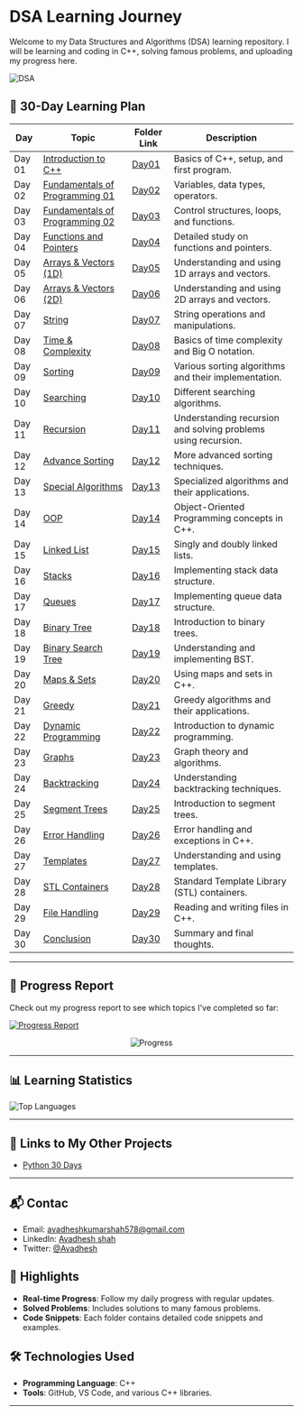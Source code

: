 
# DSA Learning Journey

Welcome to my Data Structures and Algorithms (DSA) learning repository.  I will be learning and coding in C++, solving famous problems, and uploading my progress here.


![DSA](https://via.placeholder.com/900x60.png?text=DSA+Learning+Journey) <!-- Replace with your own banner image -->

## 📅 30-Day Learning Plan

| Day  | Topic                        | Folder Link                                   | Description                                                                 |
|------|------------------------------|----------------------------------------------|-----------------------------------------------------------------------------|
| Day 01 | [Introduction to C++](Day-01)          | [Day01](https://github.com/avadheshgithub/DSA_Learning___)         | Basics of C++, setup, and first program.                                   |
| Day 02 | [Fundamentals of Programming 01](Day-02) | [Day02](https://github.com/avadheshgithub/DSA_Learning___)         | Variables, data types, operators.                                           |
| Day 03 | [Fundamentals of Programming 02](Day-03) | [Day03](https://github.com/avadheshgithub/DSA_Learning___)         | Control structures, loops, and functions.                                  |
| Day 04 | [Functions and Pointers](Day-04)        | [Day04](https://github.com/avadheshgithub/DSA_Learning___)         | Detailed study on functions and pointers.                                  |
| Day 05 | [Arrays & Vectors (1D)](Day-05)         | [Day05](https://github.com/avadheshgithub/DSA_Learning___)         | Understanding and using 1D arrays and vectors.                             |
| Day 06 | [Arrays & Vectors (2D)](Day-06)         | [Day06](https://github.com/avadheshgithub/DSA_Learning___)         | Understanding and using 2D arrays and vectors.                             |
| Day 07 | [String](Day-07)                       | [Day07](https://github.com/avadheshgithub/DSA_Learning___)         | String operations and manipulations.                                       |
| Day 08 | [Time & Complexity](Day-08)             | [Day08](https://github.com/avadheshgithub/DSA_Learning___)         | Basics of time complexity and Big O notation.                             |
| Day 09 | [Sorting](Day-09)                      | [Day09](https://github.com/avadheshgithub/DSA_Learning___)         | Various sorting algorithms and their implementation.                      |
| Day 10 | [Searching](Day-10)                    | [Day10](https://github.com/avadheshgithub/DSA_Learning___)         | Different searching algorithms.                                            |
| Day 11 | [Recursion](Day-11)                    | [Day11](https://github.com/avadheshgithub/DSA_Learning___)         | Understanding recursion and solving problems using recursion.             |
| Day 12 | [Advance Sorting](Day-12)               | [Day12](https://github.com/avadheshgithub/DSA_Learning___)         | More advanced sorting techniques.                                          |
| Day 13 | [Special Algorithms](Day-13)            | [Day13](https://github.com/avadheshgithub/DSA_Learning___)         | Specialized algorithms and their applications.                            |
| Day 14 | [OOP](Day-14)                          | [Day14](https://github.com/avadheshgithub/DSA_Learning___)         | Object-Oriented Programming concepts in C++.                               |
| Day 15 | [Linked List](Day-15)                  | [Day15](https://github.com/avadheshgithub/DSA_Learning___)         | Singly and doubly linked lists.                                            |
| Day 16 | [Stacks](Day-16)                       | [Day16](https://github.com/avadheshgithub/DSA_Learning___)         | Implementing stack data structure.                                         |
| Day 17 | [Queues](Day-17)                       | [Day17](https://github.com/avadheshgithub/DSA_Learning___)         | Implementing queue data structure.                                         |
| Day 18 | [Binary Tree](Day-18)                  | [Day18](https://github.com/avadheshgithub/DSA_Learning___)         | Introduction to binary trees.                                              |
| Day 19 | [Binary Search Tree](Day-19)            | [Day19](https://github.com/avadheshgithub/DSA_Learning___)         | Understanding and implementing BST.                                        |
| Day 20 | [Maps & Sets](Day-20)                  | [Day20](https://github.com/avadheshgithub/DSA_Learning___)         | Using maps and sets in C++.                                                |
| Day 21 | [Greedy](Day-21)                       | [Day21](https://github.com/avadheshgithub/DSA_Learning___)         | Greedy algorithms and their applications.                                  |
| Day 22 | [Dynamic Programming](Day-22)           | [Day22](https://github.com/avadheshgithub/DSA_Learning___)         | Introduction to dynamic programming.                                       |
| Day 23 | [Graphs](Day-23)                       | [Day23](https://github.com/avadheshgithub/DSA_Learning___)         | Graph theory and algorithms.                                               |
| Day 24 | [Backtracking](Day-24)                  | [Day24](https://github.com/avadheshgithub/DSA_Learning___)         | Understanding backtracking techniques.                                     |
| Day 25 | [Segment Trees](Day-25)                 | [Day25](https://github.com/avadheshgithub/DSA_Learning___)         | Introduction to segment trees.                                             |
| Day 26 | [Error Handling](Day-26)                | [Day26](https://github.com/avadheshgithub/DSA_Learning___)         | Error handling and exceptions in C++.                                      |
| Day 27 | [Templates](Day-27)                    | [Day27](https://github.com/avadheshgithub/DSA_Learning___)         | Understanding and using templates.                                         |
| Day 28 | [STL Containers](Day-28)                | [Day28](https://github.com/avadheshgithub/DSA_Learning___)         | Standard Template Library (STL) containers.                                |
| Day 29 | [File Handling](Day-29)                 | [Day29](https://github.com/avadheshgithub/DSA_Learning___)         | Reading and writing files in C++.                                          |
| Day 30 | [Conclusion](Day-30)                   | [Day30](https://github.com/avadheshgithub/DSA_Learning___)         | Summary and final thoughts.                                                |

---
## 🚀 Progress Report

Check out my progress report to see which topics I've completed so far:

[![Progress Report](https://progress-bar.dev/8/?scale=30&title=DSA%20Progress&width=700&color=5d5d6e&suffix=%20days)](https://github.com/avadheshgithub/DSA-Learning)


<p align="center">
  <img src="https://img.shields.io/static/v1?label=Progress&message=8%2F30&color=brightgreen" alt="Progress">
</p>

---
## 📊 Learning Statistics

![Top Languages](https://github-readme-stats.vercel.app/api/top-langs/?username=avadheshgithub&layout=compact&theme=radical)

---
## 🔗 Links to My Other Projects
- [Python 30 Days](https://github.com/avadheshgithub/30-Days_Of-Python)
---
## 📬 Contac
- Email: avadheshkumarshah578@gmail.com
- LinkedIn: [Avadhesh shah](https://linkedin.com/in/avadhesh-kumar-shah)
- Twitter: [@Avadhesh](https://twitter.com/Avadhesh-shah)


## 🌟 Highlights
- **Real-time Progress**: Follow my daily progress with regular updates.
- **Solved Problems**: Includes solutions to many famous problems.
- **Code Snippets**: Each folder contains detailed code snippets and examples.


## 🛠 Technologies Used
- **Programming Language**: C++
- **Tools**: GitHub, VS Code, and various C++ libraries.

---


